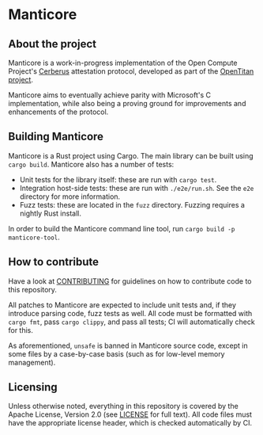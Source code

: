 # Manticore

## About the project

Manticore is a work-in-progress implementation of the Open Compute Project's
[Cerberus] attestation protocol, developed as part of the [OpenTitan project].

Manticore aims to eventually achieve parity with Microsoft's C implementation,
while also being a proving ground for improvements and enhancements of the
protocol.

[Cerberus]: https://github.com/opencomputeproject/security/RoT/Protocol
[OpenTitan project]: https://opentitan.org

## Building Manticore

Manticore is a Rust project using Cargo. The main library can be built using
`cargo build`. Manticore also has a number of tests:
- Unit tests for the library itself: these are run with `cargo test`.
- Integration host-side tests: these are run with `./e2e/run.sh`. See the `e2e`
  directory for more information.
- Fuzz tests: these are located in the `fuzz` directory. Fuzzing requires
  a nightly Rust install.

In order to build the Manticore command line tool, run
`cargo build -p manticore-tool`.

## How to contribute

Have a look at [CONTRIBUTING](./CONTRIBUTING.md) for guidelines on how to
contribute code to this repository.

All patches to Manticore are expected to include unit tests and, if they
introduce parsing code, fuzz tests as well. All code must be formatted with
`cargo fmt`, pass `cargo clippy`, and pass all tests; CI will automatically
check for this.

As aforementioned, `unsafe` is banned in Manticore source code,
except in some files by a case-by-case basis (such as for low-level memory
management).

## Licensing

Unless otherwise noted, everything in this repository is covered by the Apache
License, Version 2.0 (see [LICENSE](./LICENSE) for full text). All code files
must have the appropriate license header, which is checked automatically by CI.
